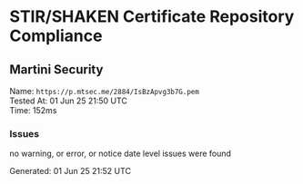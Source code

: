 # STIR/SHAKEN Certificate Repository Compliance

## Martini Security

Name: `https://p.mtsec.me/2884/IsBzApvg3b7G.pem`\
Tested At: 01 Jun 25 21:50 UTC\
Time: 152ms

### Issues

no warning, or error, or notice date level issues were found

Generated: 01 Jun 25 21:52 UTC